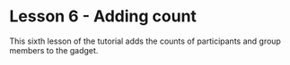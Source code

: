 Lesson 6 - Adding count
========================

This sixth lesson of the tutorial adds the counts of participants and group members to the gadget.
